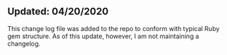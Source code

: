   ## Updated: 04/20/2020
  
  This change log file was added to the repo to conform with typical Ruby gem structure. As of this update, however, I am not maintaining a changelog.
